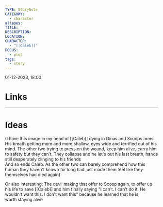 ```yaml
---
TYPE: StoryNote
CATEGORY:
  - character
aliases: 
TITLE: 
DESCRIPTION: 
LOCATION: 
CHARACTER:
  - "[[Caleb]]"
FOCUS:
  - plot
tags:
  - story
---
```


01-12-2023, 18:00



# Links



- - - 
# Ideas


(I have this image in my head of [[Caleb]] dying in Dinas and Scoops arms. His breath getting more and more shallow, eyes wide and terrified out of his mind. The other two trying to press on the wound, keep him alive, carry him to safety but they can't. They collapse and he let's out his last breath, hands still desperately clinging to his friends  
And so ends Caleb. As the other two can barely comprehend how this human they haven't known for long had just made them feel like they themselves had died again)

Or also interesting: The devil making that offer to Scoop again, to offer up his life to save [[Caleb]] and him finally saying "I can't. I can't do it. He wouldn't want this. I don't want this" because he learned that he is worth staying alive